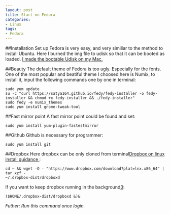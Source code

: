 ```yaml
---
layout: post
title: Start on Fedora
categories:
- Linux
tags:
- Fedora
---
```


##Installation
Set up Fedora is very easy, and very similiar to the method to install Ubuntu. Here I burned the img file to udisk so that it can be booted as loaded. [I made the bootable Udisk on my Mac.][1]

##Beauty
The default theme of Fedora is too ugly. Especially for the fonts. One of the most popular and beatiful theme I choosed here is Numix, to install it, input the following commands one by one in terminal:

```
sudo yum update
su -c "curl https://satya164.github.io/fedy/fedy-installer -o fedy-installer && chmod +x fedy-installer && ./fedy-installer"
sudo fedy -e numix_themes
sudo yum install gnome-tweak-tool
```

##Fast mirror point
A fast mirror point could be found and set:
```
sudo yum install yum-plugin-fastestmirror
```

##Github
Github is necessary for programmer:
```
sudo yum install git
```

##Dropbox
Here dropbox can be only cloned from terminal[Dropbox on linux install guidance ][2]:

```
cd ~ && wget -O - "https://www.dropbox.com/download?plat=lnx.x86_64" | tar xzf -
~/.dropbox-dist/dropboxd
```

If you want to keep dropbox running in the background[3]:

```
($HOME/.dropbox-dist/dropboxd &)&
```

*Futher: Run this command once login.*
  

  


  [1]: http://www.ubuntu.com/download/desktop/create-a-usb-stick-on-mac-osx
  [2]: https://www.dropbox.com/install?os=lnx
  [3]: http://unix.stackexchange.com/questions/35624/how-to-run-dropbox-daemon-in-background